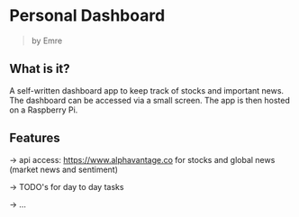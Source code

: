 # Personal Dashboard

> by Emre

## What is it?

A self-written dashboard app to keep track of stocks and important news. The dashboard can be accessed via a small screen. The app is then hosted on a Raspberry Pi.

## Features

$\rightarrow$ api access: https://www.alphavantage.co for stocks and global news (market news and sentiment)

$\rightarrow$ TODO's for day to day tasks

$\rightarrow$ $\dots$
